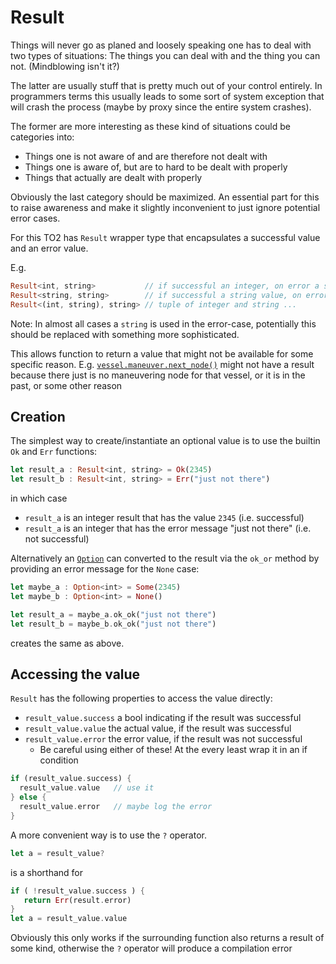 # Result

Things will never go as planed and loosely speaking one has to deal with two types of situations: The things you can deal with and the thing you can not. (Mindblowing isn't it?)

The latter are usually stuff that is pretty much out of your control entirely. In programmers terms this usually leads to some sort of system exception that will crash the process (maybe by proxy since the entire system crashes).

The former are more interesting as these kind of situations could be categories into:

* Things one is not aware of and are therefore not dealt with
* Things one is aware of, but are to hard to be dealt with properly
* Things that actually are dealt with properly

Obviously the last category should be maximized. An essential part for this to raise awareness and make it slightly inconvenient to just ignore potential error cases.

For this TO2 has `Result` wrapper type that encapsulates a successful value and an error value.

E.g.

```rust
Result<int, string>           // if successful an integer, on error a string (containing some sort of message)
Result<string, string>        // if successful a string value, on error also a string but containing some sort of message
Result<(int, string), string> // tuple of integer and string ...
```

Note: In almost all cases a `string` is used in the error-case, potentially this should be replaced with something more sophisticated.

This allows function to return a value that might not be available for some specific reason. E.g. [`vessel.maneuver.next_node()`](../../reference/ksp/vessel.md#next_node) might not have a result because there just is no maneuvering node for that vessel, or it is in the past, or some other reason

## Creation

The simplest way to create/instantiate an optional value is to use the builtin `Ok` and `Err` functions:

```rust
let result_a : Result<int, string> = Ok(2345)
let result_b : Result<int, string> = Err("just not there")
```
in which case

* `result_a` is an integer result that has the value `2345` (i.e. successful)
* `result_a` is an integer that has the error message "just not there" (i.e. not successful)

Alternatively an [`Option`](option.md) can converted to the result via the `ok_or` method by providing an error message for the `None` case:

```rust
let maybe_a : Option<int> = Some(2345)
let maybe_b : Option<int> = None()

let result_a = maybe_a.ok_ok("just not there")
let result_b = maybe_b.ok_ok("just not there")
```
creates the same as above.

## Accessing the value

`Result` has the following properties to access the value directly:

* `result_value.success` a bool indicating if the result was successful
* `result_value.value` the actual value, if the result was successful
* `result_value.error` the error value, if the result was not successful
    * Be careful using either of these! At the every least wrap it in an if condition

```rust
if (result_value.success) {
  result_value.value   // use it 
} else {
  result_value.error   // maybe log the error
}
```

A more convenient way is to use the `?` operator.

```rust
let a = result_value?
```

is a shorthand for

```rust
if ( !result_value.success ) {
   return Err(result.error)
}
let a = result_value.value
```

Obviously this only works if the surrounding function also returns a result of some kind, otherwise the `?` operator will produce a compilation error
